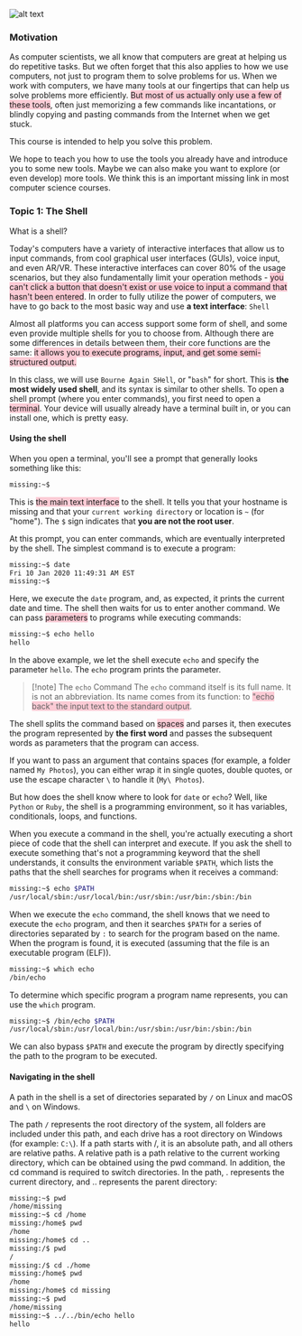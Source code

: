 ![alt text](wallhaven-vq3rk5_2560x1440.png)

### Motivation

As computer scientists, we all know that computers are great at helping us do repetitive tasks. But we often forget that this also applies to how we use computers, not just to program them to solve problems for us. When we work with computers, we have many tools at our fingertips that can help us solve problems more efficiently. <span style="background:rgba(252, 163, 180, 0.55)">But most of us actually only use a few of these tools</span>, often just memorizing a few commands like incantations, or blindly copying and pasting commands from the Internet when we get stuck.

This course is intended to help you solve this problem.

We hope to teach you how to use the tools you already have and introduce you to some new tools. Maybe we can also make you want to explore (or even develop) more tools. We think this is an important missing link in most computer science courses.

### Topic 1: The Shell

What is a shell?

Today's computers have a variety of interactive interfaces that allow us to input commands, from cool graphical user interfaces (GUIs), voice input, and even AR/VR. These interactive interfaces can cover 80% of the usage scenarios, but they also fundamentally limit your operation methods - <span style="background:rgba(252, 163, 180, 0.55)">you can't click a button that doesn't exist or use voice to input a command that hasn't been entered</span>. In order to fully utilize the power of computers, we have to go back to the most basic way and use **a text interface**: `Shell`

Almost all platforms you can access support some form of shell, and some even provide multiple shells for you to choose from. Although there are some differences in details between them, their core functions are the same: <span style="background:rgba(252, 163, 180, 0.55)">it allows you to execute programs, input, and get some semi-structured output.</span>

In this class, we will use `Bourne Again SHell`, or "`bash`" for short. This is **the most widely used shell**, and its syntax is similar to other shells. To open a shell prompt (where you enter commands), you first need to open a <span style="background:rgba(252, 163, 180, 0.55)">terminal</span>. Your device will usually already have a terminal built in, or you can install one, which is pretty easy.

#### Using the shell

When you open a terminal, you'll see a prompt that generally looks something like this:

```bash
missing:~$ 
```

This is <span style="background:rgba(252, 163, 180, 0.55)">the main text interface</span> to the shell. It tells you that your hostname is missing and that your `current working directory` or location is `~` (for "home"). The `$` sign indicates that **you are not the root user**.

At this prompt, you can enter commands, which are eventually interpreted by the shell. The simplest command is to execute a program:

```bash
missing:~$ date
Fri 10 Jan 2020 11:49:31 AM EST
missing:~$ 
```
Here, we execute the `date` program, and, as expected, it prints the current date and time. The shell then waits for us to enter another command. We can pass <span style="background:rgba(252, 163, 180, 0.55)">parameters</span> to programs while executing commands:

```bash
missing:~$ echo hello
hello
```

In the above example, we let the shell execute `echo` and specify the parameter `hello`. The `echo` program prints the parameter.

>[!note] The `echo` Command
> The `echo` command itself is its full name. It is not an abbreviation. Its name comes from its function: to <span style="background:rgba(252, 163, 180, 0.55)">"echo back" the input text to the standard output</span>.

The shell splits the command based on <span style="background:rgba(252, 163, 180, 0.55)">spaces</span> and parses it, then executes the program represented by **the first word** and passes the subsequent words as parameters that the program can access. 

If you want to pass an argument that contains spaces (for example, a folder named `My Photos`), you can either wrap it in single quotes, double quotes, or use the escape character `\` to handle it (`My\ Photos`).

But how does the shell know where to look for `date` or `echo`? Well, like `Python` or `Ruby`, the shell is a programming environment, so it has variables, conditionals, loops, and functions. 

When you execute a command in the shell, you're actually executing a short piece of code that the shell can interpret and execute. If you ask the shell to execute something that's not a programming keyword that the shell understands, it consults the environment variable `$PATH`, which lists the paths that the shell searches for programs when it receives a command:

```bash
missing:~$ echo $PATH
/usr/local/sbin:/usr/local/bin:/usr/sbin:/usr/bin:/sbin:/bin
```

When we execute the `echo` command, the shell knows that we need to execute the `echo` program, and then it searches `$PATH` for a series of directories separated by `:` to search for the program based on the name. When the program is found, it is executed (assuming that the file is an executable program (ELF)). 

```bash
missing:~$ which echo
/bin/echo
```

To determine which specific program a program name represents, you can use the `which` program. 

```bash
missing:~$ /bin/echo $PATH
/usr/local/sbin:/usr/local/bin:/usr/sbin:/usr/bin:/sbin:/bin

```

We can also bypass `$PATH` and execute the program by directly specifying the path to the program to be executed.

#### Navigating in the shell

A path in the shell is a set of directories separated by `/` on Linux and macOS and `\` on Windows. 

The path `/` represents the root directory of the system, all folders are included under this path, and each drive has a root directory on Windows (for example: `C:\`). If a path starts with /, it is an absolute path, and all others are relative paths. A relative path is a path relative to the current working directory, which can be obtained using the pwd command. In addition, the cd command is required to switch directories. In the path, . represents the current directory, and .. represents the parent directory:

```bash
missing:~$ pwd
/home/missing
missing:~$ cd /home
missing:/home$ pwd
/home
missing:/home$ cd ..
missing:/$ pwd
/
missing:/$ cd ./home
missing:/home$ pwd
/home
missing:/home$ cd missing
missing:~$ pwd
/home/missing
missing:~$ ../../bin/echo hello
hello
```